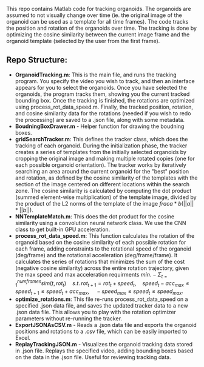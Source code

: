 This repo contains Matlab code for tracking organoids. The organoids are assumed to not visually change over time (ie. the original image of the organoid can be used as a template for all time frames). The code tracks the position and rotation of the organoids over time.
The tracking is done by optimizing the cosine similarity between the current image frame and the organoid template (selected by the user from the first frame).

## Repo Structure:
- **OrganoidTracking.m**: This is the main file, and runs the tracking program. You specify the video you wish to track, and then an interface appears for you to select the organoids. Once you have selected the organoids, the program tracks them, showing you the current tracked bounding box. Once the tracking is finished, the rotations are optimized using process_rot_data_speed.m. Finally, the tracked position, rotation, and cosine similarity data for the rotations (needed if you wish to redo the processing) are saved to a .json file, along with some metadata.
- **BoudningBoxDrawer.m** - Helper function for drawing the boudning boxes.
- **gridSearchTracker.m**: This defines the tracker class, which does the tracking of each organoid. During the initialization phase, the tracker creates a series of templates from the initially selected organoids by cropping the original image and making multiple rotated copies (one for each possible organoid orientation). The tracker works by iteratively searching an area around the current organoid for the "best" position and rotation, as defined by the cosine similarity of the templates with the section of the image centered on different locations within the search zone. The cosine similarity is calculated by computing the dot product (summed element-wise multiplication) of the template image, divided by the product of the L2 norms of the template of the image $`frac{a*b}{(||a||*||b||)}`$. 
- **NNTemplateMatch.m**: This does the dot product for the cosine similarity using a convolution neural network class. We use the CNN class to get built-in GPU acceleration.
- **process_rot_data_speed.m**: This function calculates the rotation of the organoid based on the cosine similarity of each possible rotation for each frame, adding constraints to the rotational speed of the organoid (deg/frame) and the rotational acceleration (deg/frame/frame). It calculates the series of rotations that minimizes the sum of the cost (negative cosine similarity) across the entire rotation trajectory, given the max speed and max acceleration requirments $`min. -\Sigma^{num frames}_{t=1} sim(t, rot_t) \quad s.t. \, rot_{t+1} = rot_t + speed_t, \quad speed_t - acc_{max} \le speed_{t+1} \le speed_t + acc_{max}, \quad -speed_{max} \le speed_t \le speed_{max}. `$
- **optimize_rotations.m**: This file re-runs process_rot_data_speed on a specified .json data file, and saves the updated tracker data to a new .json data file. This allows you to play with the rotation optimizer parameters without re-running the tracker.
- **ExportJSONAsCSV.m** - Reads a .json data file and exports the organoid positions and rotations to a .csv file, which can be easily imported to Excel.
- **ReplayTrackingJSON.m** - Visualizes the organoid tracking data stored in .json file. Replays the specified video, adding bounding boxes based on the data in the .json file. Useful for reviewing tracking data.
